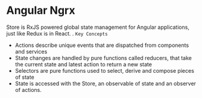 # Angular Ngrx

Store is RxJS powered global state management for Angular applications, just like Redux is in React.
.
`Key Concepts`

- Actions describe unique events that are dispatched from components and services
- State changes are handled by pure functions called reducers, that take the current state and latest action to return a new state
- Selectors are pure functions used to select, derive and compose pieces of state
- State is accessed with the Store, an observable of state and an observer of actions.

